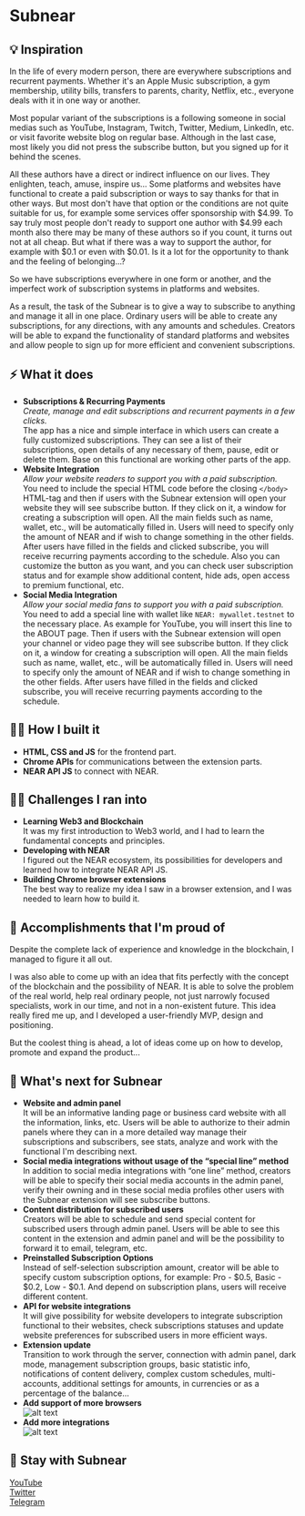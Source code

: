 # Subnear

## 💡 Inspiration
In the life of every modern person, there are everywhere subscriptions and recurrent payments. Whether it's an Apple Music subscription, a gym membership, utility bills, transfers to parents, charity, Netflix, etc., everyone deals with it in one way or another.

Most popular variant of the subscriptions is a following someone in social medias such as YouTube, Instagram, Twitch, Twitter, Medium, LinkedIn, etc. or visit favorite website blog on regular base. Although in the last case, most likely you did not press the subscribe button, but you signed up for it behind the scenes.

All these authors have a direct or indirect influence on our lives. They enlighten, teach, amuse, inspire us... Some platforms and websites have functional to create a paid subscription or ways to say thanks for that in other ways. But most don't have that option or the conditions are not quite suitable for us, for example some services offer sponsorship with $4.99. To say truly most people don't ready to support one author with $4.99 each month also there may be many of these authors so if you count, it turns out not at all cheap. But what if there was a way to support the author, for example with $0.1 or even with $0.01. Is it a lot for the opportunity to thank and the feeling of belonging...? 

So we have subscriptions everywhere in one form or another, and the imperfect work of subscription systems in platforms and websites.

As a result, the task of the Subnear is to give a way to subscribe to anything and manage it all in one place. Ordinary users will be able to create any subscriptions, for any directions, with any amounts and schedules. Creators will be able to expand the functionality of standard platforms and websites and allow people to sign up for more efficient and convenient subscriptions.

## ⚡️ What it does
- **Subscriptions & Recurring Payments**
<br>_Create, manage and edit subscriptions and recurrent payments in a few clicks._
<br>The app has a nice and simple interface in which users can create a fully customized subscriptions. They can see a list of their subscriptions, open details of any necessary of them, pause, edit or delete them. Base on this functional are working other parts of the app.
- **Website Integration**
<br>_Allow your website readers to support you with a paid subscription._ 
<br>You need to include the special HTML code before the closing ```</body>``` HTML-tag and then if users with the Subnear extension will open your website they will see subscribe button. If they click on it, a window for creating a subscription will open. All the main fields such as name, wallet, etc., will be automatically filled in. Users will need to specify only the amount of NEAR and if wish to change something in the other fields. After users have filled in the fields and clicked subscribe, you will receive recurring payments according to the schedule. Also you can customize the button as you want, and you can check user subscription status and for example show additional content, hide ads, open access to premium functional, etc.
- **Social Media Integration**
<br>_Allow your social media fans to support you with a paid subscription._
<br>You need to add a special line with wallet like ``NEAR: mywallet.testnet`` to the necessary place. As example for YouTube, you will insert this line to the ABOUT page. Then if users with the Subnear extension will open your channel or video page they will see subscribe button. If they click on it, a window for creating a subscription will open. All the main fields such as name, wallet, etc., will be automatically filled in. Users will need to specify only the amount of NEAR and if wish to change something in the other fields. After users have filled in the fields and clicked subscribe, you will receive recurring payments according to the schedule.

## 👨‍💻 How I built it
- **HTML, CSS and JS** for the frontend part.
- **Chrome APIs** for communications between the extension parts.
- **NEAR API JS** to connect with NEAR.

## 🦹‍♂️ Challenges I ran into
- **Learning Web3 and Blockchain**
<br>It was my first introduction to Web3 world, and I had to learn the fundamental concepts and principles.
- **Developing with NEAR**
<br>I figured out the NEAR ecosystem, its possibilities for developers and learned how to integrate NEAR API JS.
- **Building Chrome browser extensions**
<br>The best way to realize my idea I saw in a browser extension, and I was needed to learn how to build it.

## 💜 Accomplishments that I'm proud of
Despite the complete lack of experience and knowledge in the blockchain, I managed to figure it all out. 

I was also able to come up with an idea that fits perfectly with the concept of the blockchain and the possibility of NEAR. It is able to solve the problem of the real world, help real ordinary people, not just narrowly focused specialists, work in our time, and not in a non-existent future. This idea really fired me up, and I developed a user-friendly MVP, design and positioning. 

But the coolest thing is ahead, a lot of ideas come up on how to develop, promote and expand the product...

## 🦄 What's next for Subnear
- **Website and admin panel**
<br> It will be an informative landing page or business card website with all the information, links, etc. Users will be able to authorize to their admin panels where they can in a more detailed way manage their subscriptions and subscribers, see stats, analyze and work with the functional I'm describing next.
- **Social media integrations without usage of the “special line” method**
<br>In addition to social media integrations with “one line” method, creators will be able to specify their social media accounts in the admin panel, verify their owning and in these social media profiles other users with the Subnear extension will see subscribe buttons.
- **Content distribution for subscribed users**
<br>Creators will be able to schedule and send special content for subscribed users through admin panel. Users will be able to see this content in the extension and admin panel and will be the possibility to forward it to email, telegram, etc.
- **Preinstalled Subscription Options**
<br>Instead of self-selection subscription amount, creator will be able to specify custom subscription options, for example: Pro - $0.5, Basic - $0.2, Low - $0.1. And depend on subscription plans, users will receive different content.
- **API for website integrations**
<br>It will give possibility for website developers to integrate subscription functional to their websites, check subscriptions statuses and update website preferences for subscribed users in more efficient ways.
- **Extension update**
<br>Transition to work through the server, connection with admin panel, dark mode, management subscription groups, basic statistic info, notifications of content delivery, complex custom schedules, multi-accounts, additional settings for amounts, in currencies or as a percentage of the balance...
- **Add support of more browsers**<br>
![alt text](https://i.imgur.com/Rk3QSN3.png)
- **Add more integrations**<br>
![alt text](https://i.imgur.com/1MrRFUc.png)

## 🔗 Stay with Subnear
[YouTube](https://youtube.com/channel/UCv3mEvAEyXhbcV7r6m89mYA)<br>
[Twitter](https://twitter.com/subnear)<br>
[Telegram](https://t.me/subnear)
